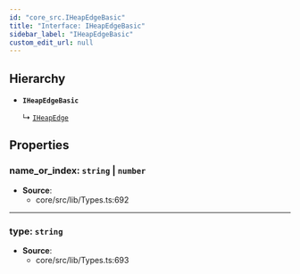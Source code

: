 ```yaml
---
id: "core_src.IHeapEdgeBasic"
title: "Interface: IHeapEdgeBasic"
sidebar_label: "IHeapEdgeBasic"
custom_edit_url: null
---
```


## Hierarchy

- **`IHeapEdgeBasic`**

  ↳ [`IHeapEdge`](core_src.IHeapEdge.md)

## Properties

### <a id="name\_or\_index" name="name\_or\_index"></a> **name\_or\_index**: `string` \| `number`

 * **Source**:
    * core/src/lib/Types.ts:692

___

### <a id="type" name="type"></a> **type**: `string`

 * **Source**:
    * core/src/lib/Types.ts:693
